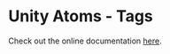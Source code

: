 # Unity Atoms - Tags

Check out the online documentation [here](https://adamramberg.github.io/unity-atoms/).
